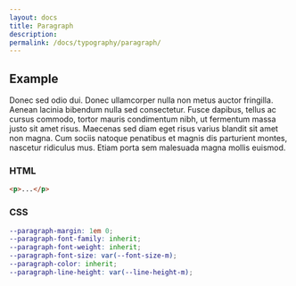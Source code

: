 ```yaml
---
layout: docs
title: Paragraph
description: 
permalink: /docs/typography/paragraph/
---
```


## Example

<p>Donec sed odio dui. Donec ullamcorper nulla non metus auctor fringilla. Aenean lacinia bibendum nulla sed consectetur. Fusce dapibus, tellus ac cursus commodo, tortor mauris condimentum nibh, ut fermentum massa justo sit amet risus. Maecenas sed diam eget risus varius blandit sit amet non magna. Cum sociis natoque penatibus et magnis dis parturient montes, nascetur ridiculus mus. Etiam porta sem malesuada magna mollis euismod.</p>

### HTML

```html
<p>...</p>
```

### CSS

```scss
--paragraph-margin: 1em 0;
--paragraph-font-family: inherit;
--paragraph-font-weight: inherit;
--paragraph-font-size: var(--font-size-m);
--paragraph-color: inherit;
--paragraph-line-height: var(--line-height-m);
```
